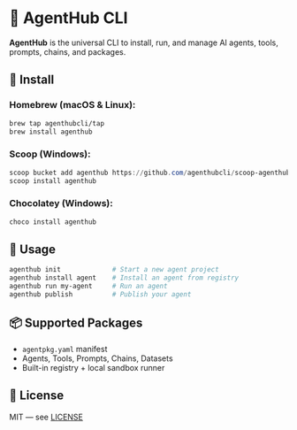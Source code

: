 # 🧠 AgentHub CLI

**AgentHub** is the universal CLI to install, run, and manage AI agents, tools, prompts, chains, and packages.

## 🚀 Install

### Homebrew (macOS & Linux):
```bash
brew tap agenthubcli/tap
brew install agenthub
```

### Scoop (Windows):
```powershell
scoop bucket add agenthub https://github.com/agenthubcli/scoop-agenthub
scoop install agenthub
```

### Chocolatey (Windows):
```powershell
choco install agenthub
```

## 🔧 Usage

```bash
agenthub init             # Start a new agent project
agenthub install agent    # Install an agent from registry
agenthub run my-agent     # Run an agent
agenthub publish          # Publish your agent
```

## 📦 Supported Packages

- `agentpkg.yaml` manifest
- Agents, Tools, Prompts, Chains, Datasets
- Built-in registry + local sandbox runner

## 📄 License

MIT — see [LICENSE](./LICENSE)
